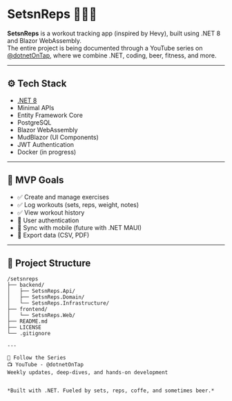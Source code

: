 # SetsnReps 🏋️‍♂️📲

**SetsnReps** is a workout tracking app (inspired by Hevy), built using .NET 8 and Blazor WebAssembly.  
The entire project is being documented through a YouTube series on [@dotnetOnTap](https://www.youtube.com/@dotnetOnTap), where we combine .NET, coding, beer, fitness, and more.

---

## ⚙️ Tech Stack

- [.NET 8](https://dotnet.microsoft.com/en-us/download/dotnet/8.0)
- Minimal APIs
- Entity Framework Core
- PostgreSQL
- Blazor WebAssembly
- MudBlazor (UI Components)
- JWT Authentication
- Docker (in progress)

---

## 🎯 MVP Goals

- ✅ Create and manage exercises
- ✅ Log workouts (sets, reps, weight, notes)
- ✅ View workout history
- 🚧 User authentication
- 🚧 Sync with mobile (future with .NET MAUI)
- 🚧 Export data (CSV, PDF)

---

## 📁 Project Structure

```plaintext
/setsnreps
├── backend/
│   ├── SetsnReps.Api/
│   ├── SetsnReps.Domain/
│   └── SetsnReps.Infrastructure/
├── frontend/
│   └── SetsnReps.Web/
├── README.md
├── LICENSE
└── .gitignore

---

🎥 Follow the Series
📺 YouTube - @dotnetOnTap
Weekly updates, deep-dives, and hands-on development


*Built with .NET. Fueled by sets, reps, coffe, and sometimes beer.*
